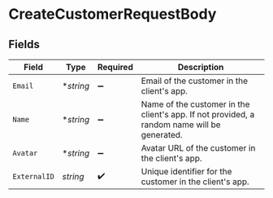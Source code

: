 # CreateCustomerRequestBody


## Fields

| Field                                                                                       | Type                                                                                        | Required                                                                                    | Description                                                                                 |
| ------------------------------------------------------------------------------------------- | ------------------------------------------------------------------------------------------- | ------------------------------------------------------------------------------------------- | ------------------------------------------------------------------------------------------- |
| `Email`                                                                                     | **string*                                                                                   | :heavy_minus_sign:                                                                          | Email of the customer in the client's app.                                                  |
| `Name`                                                                                      | **string*                                                                                   | :heavy_minus_sign:                                                                          | Name of the customer in the client's app. If not provided, a random name will be generated. |
| `Avatar`                                                                                    | **string*                                                                                   | :heavy_minus_sign:                                                                          | Avatar URL of the customer in the client's app.                                             |
| `ExternalID`                                                                                | *string*                                                                                    | :heavy_check_mark:                                                                          | Unique identifier for the customer in the client's app.                                     |
